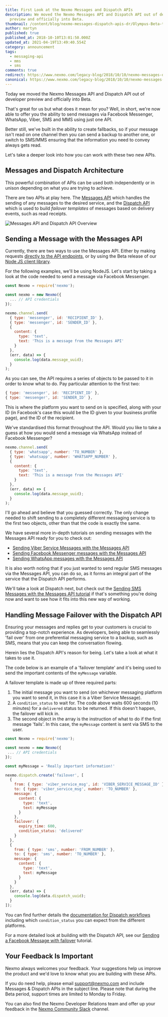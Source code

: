 ```yaml
---
title: First Look at the Nexmo Messages and Dispatch APIs
description: We moved the Nexmo Messages API and Dispatch API out of developer
  preview and officially into Beta.
thumbnail: /content/blog/nexmo-messages-dispatch-apis-dr/Olympus-Beta-tech2-3.png
author: martyn
published: true
published_at: 2018-10-10T13:01:50.000Z
updated_at: 2021-04-19T13:49:40.554Z
category: announcement
tags:
  - messaging-api
  - mms
  - sms
comments: true
redirect: https://www.nexmo.com/legacy-blog/2018/10/10/nexmo-messages-dispatch-apis-dr
canonical: https://www.nexmo.com/legacy-blog/2018/10/10/nexmo-messages-dispatch-apis-dr
---
```

Today we moved the Nexmo Messages API and Dispatch API out of developer preview and officially into Beta.

That's great for us but what does it mean for you? Well, in short, we're now able to offer you the ability to send messages via Facebook Messenger, WhatsApp, Viber, SMS and MMS using just one API.

Better still, we've built in the ability to create fallbacks, so if your message isn't read on one channel then you can send a backup to another one, or switch to SMS/MMS ensuring that the information you need to convey always gets read.

Let's take a deeper look into how you can work with these two new APIs.

## Messages and Dispatch Architecture

This powerful combination of APIs can be used both independently or in unison depending on what you are trying to achieve.

There are two APIs at play here. The [Messages API](https://developer.nexmo.com/messages/overview) which handles the sending of any messages to the desired service, and the [Dispatch API](https://developer.nexmo.com/dispatch/overview) which is used to build *failover templates* of messages based on delivery events, such as read receipts.

![Messages API and Dispatch API Overview](/content/blog/first-look-at-the-nexmo-messages-and-dispatch-apis/messages-dispatch-overview-1.png)



## Sending a Message with the Messages API

Currently, there are two ways to use the Messages API. Either by making requests [directly to the API endpoints](https://developer.nexmo.com/api/messages-olympus), or by using the Beta release of our [Node JS client library](https://github.com/Nexmo/nexmo-node/tree/beta).

For the following examples, we'll be using NodeJS. Let's start by taking a look at the code needed to send a message via Facebook Messenger.

```javascript
const Nexmo = require('nexmo');

const nexmo = new Nexmo({
  ... // API credentials
});

nexmo.channel.send(
  { type: 'messenger', id: 'RECIPIENT_ID' },
  { type: 'messenger', id: 'SENDER_ID' },
  {
    content: {
      type: 'text',
      text: 'This is a message from the Messages API'
    }
  },
  (err, data) => {
    console.log(data.message_uuid);
  }
);
```

As you can see, the API requires a series of objects to be passed to it in order to know what to do. Pay particular attention to the first two:

```javascript
{ type: 'messenger', id: 'RECIPIENT_ID' },
{ type: 'messenger', id: 'SENDER_ID' },
```

This is where the platform you want to send on is specified, along with your ID (in Facebook's case this would be the ID given to your business profile page), and the ID of the recipient.

We've standardised this format throughout the API. Would you like to take a guess at how you would send a message via WhatsApp instead of Facebook Messenger?

```javascript
nexmo.channel.send(
  { type: 'whatsapp', number: 'TO_NUMBER' },
  { type: 'whatsapp', number: 'WHATSAPP_NUMBER' },
  {
    content: {
      type: 'text',
      text: 'This is a message from the Messages API'
    }
  },
  (err, data) => {
    console.log(data.message_uuid);
  }
);
```

I'll go ahead and believe that you guessed correctly. The only change needed to shift sending to a completely different messaging service is to the first two objects, other than that the code is exactly the same.

We have several more in-depth tutorials on sending messages with the Messages API ready for you to check out:

* [Sending Viber Service Messages with the Messages API](https://developer.nexmo.com/tutorials/sending-viber-service-messages-with-messages-api)
* [Sending Facebook Messenger messages with the Messages API](https://nexmo.developer.com/tutorials/sending-facebook-messenger-messages-with-messages-api)
* [Sending WhatsApp messages with the Messages API](https://developer.nexmo.com/tutorials/sending-whatsapp-messages-with-messages-api)

It is also worth noting that if you just wanted to send regular SMS messages via the Messages API, you can do so, as it forms an integral part of the service that the Dispatch API performs.

We'll take a look at Dispatch next, but check out the [Sending SMS Messages with the Messages API tutorial](https://developer.nexmo.com/tutorials/sending-sms-messages-with-messages-api) if that's something you're doing now and want to see how it fits into this new way of working.

## Handling Message Failover with the Dispatch API

Ensuring your messages and replies get to your customers is crucial to providing a top-notch experience. As developers, being able to seamlessly 'fail over' from one preferential messaging service to a backup, such as SMS, means that you can keep the conversation flowing.

Herein lies the Dispatch API's reason for being. Let's take a look at what it takes to use it.

The code below is an example of a 'failover template' and it's being used to send the important contents of the `myMessage` variable.

A failover template is made up of three required parts:

1. The initial message you want to send (on whichever messaging platform you want to send it, in this case it is a Viber Service Message).
2. A `condition_status` to wait for. The code above waits 600 seconds (10 minutes) for a `delivered` status to be returned. If this doesn't happen, the failover will kick in.
3. The second object in the array is the instruction of what to do if the first message 'fails'. In this case, the `myMessage` content is sent via SMS to the user.

```javascript
const Nexmo = require('nexmo');

const nexmo = new Nexmo({
 ... // API credentials
});

const myMessage = 'Really important information!'

nexmo.dispatch.create('failover', [
  {
    from: { type: 'viber_service_msg', id: 'VIBER_SERVICE_MESSAGE_ID' },
    to: { type: 'viber_service_msg', number: 'TO_NUMBER' },
    message: {
      content: {
        type: 'text',
        text: myMessage
      }
    },
    failover: {
      expiry_time: 600,
      condition_status: 'delivered'
    }
  },
  {
    from: { type: 'sms', number: 'FROM_NUMBER' },
    to: { type: 'sms', number: 'TO_NUMBER' },
    message: {
      content: {
        type: 'text',
        text: myMessage
      }
    }
  },
  (err, data) => {
    console.log(data.dispatch_uuid);
  }
]);
```

You can find further details the [documentation for Dispatch workflows](https://developer.nexmo.com/dispatch/concepts/workflows) including which `condition_status` you can expect from the different platforms.

For a more detailed look at building with the Dispatch API, see our [Sending a Facebook Message with failover](https://developer.nexmo.com/tutorials/sending-facebook-message-with-failover) tutorial.

## Your Feedback Is Important

Nexmo always welcomes your feedback. Your suggestions help us improve the product and we'd love to know what you are building with these APIs.

If you do need help, please email [support@nexmo.com](mailto://support@nexmo.com) and include Messages & Dispatch APIs in the subject line. Please note that during the Beta period, support times are limited to Monday to Friday.

You can also find the Nexmo Developer Relations team and offer up your feedback in the [Nexmo Community Slack](https://developer.nexmo.com/community/slack) channel.
